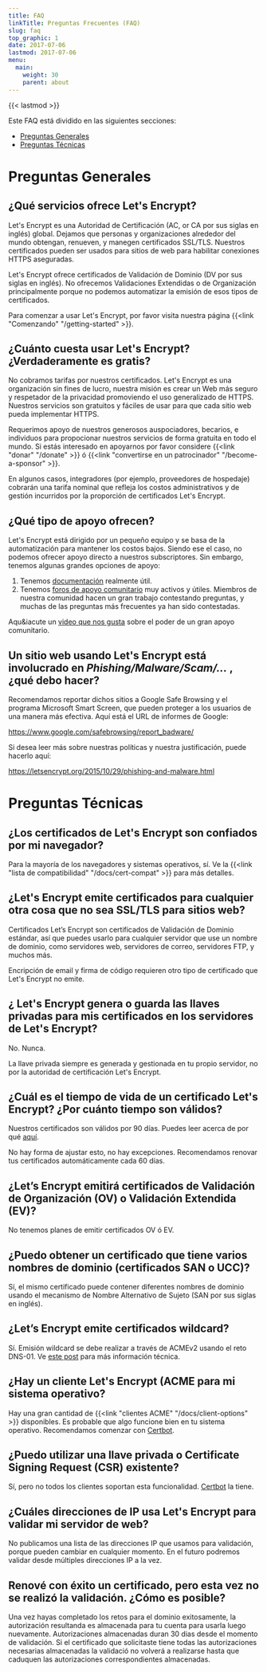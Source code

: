 ```yaml
---
title: FAQ
linkTitle: Preguntas Frecuentes (FAQ)
slug: faq
top_graphic: 1
date: 2017-07-06
lastmod: 2017-07-06
menu:
  main:
    weight: 30
    parent: about
---
```


{{< lastmod >}}

Este FAQ está dividido en las siguientes secciones:

* [Preguntas Generales](#general)
* [Preguntas Técnicas](#technical)

# <a name="general">Preguntas Generales</a>

## ¿Qué servicios ofrece Let's Encrypt?

Let's Encrypt es una Autoridad de Certificación (AC, or CA por sus siglas en inglés) global. Dejamos que personas y organizaciones alrededor del mundo obtengan, renueven, y manegen certificados SSL/TLS. Nuestros certificados pueden ser usados para sitios de web para habilitar conexiones HTTPS aseguradas.

Let's Encrypt ofrece certificados de Validación de Dominio (DV por sus siglas en inglés). No ofrecemos Validaciones Extendidas o de Organización principalmente porque no podemos automatizar la emisión de esos tipos de certificados.

Para comenzar a usar Let's Encrypt, por favor visita nuestra página {{<link "Comenzando" "/getting-started" >}}.

## ¿Cuánto cuesta usar Let's Encrypt? ¿Verdaderamente es gratis?

No cobramos tarifas por nuestros certificados. Let's Encrypt es una organización sin fines de lucro, nuestra misión es crear un Web más seguro y respetador de la privacidad promoviendo el uso generalizado de HTTPS. Nuestros servicios son gratuitos y fáciles de usar para que cada sitio web pueda implementar HTTPS.

Requerimos apoyo de nuestros generosos auspociadores, becarios, e individuos para propocionar nuestros servicios de forma gratuita en todo el mundo. Si estás interesado en apoyarnos por favor considere {{<link "donar" "/donate" >}} ó {{<link "convertirse en un patrocinador" "/become-a-sponsor" >}}.

En algunos casos, integradores (por ejemplo, proveedores de hospedaje) cobrarán una tarifa nominal que refleja los costos administrativos y de gestión incurridos por la proporción de certificados Let's Encrypt.

## ¿Qué tipo de apoyo ofrecen?

Let's Encrypt está dirigido por un pequeño equipo y se basa de la automatización para mantener los costos bajos. Siendo ese el caso, no podemos ofrecer apoyo directo a nuestros subscriptores. Sin embargo, tenemos algunas grandes opciones de apoyo: 

1. Tenemos [documentación](/es/docs/) realmente útil.
2. Tenemos [foros de apoyo comunitario](https://community.letsencrypt.org/) muy activos y útiles. Miembros de nuestra comunidad hacen un gran trabajo contestando preguntas, y muchas de las preguntas más frecuentes ya han sido contestadas.

Aqu&iacute un [video que nos gusta](https://www.youtube.com/watch?v=Xe1TZaElTAs) sobre el poder de un gran apoyo comunitario.

## Un sitio web usando Let's Encrypt está involucrado en *Phishing/Malware/Scam/...* , ¿qué debo hacer?

Recomendamos reportar dichos sitios a Google Safe Browsing y el programa Microsoft Smart Screen, que pueden proteger a los usuarios de una manera más efectiva. Aquí está el URL de informes de Google:

https://www.google.com/safebrowsing/report_badware/

Si desea leer más sobre nuestras políticas y nuestra justificación, puede hacerlo aquí:

https://letsencrypt.org/2015/10/29/phishing-and-malware.html

# <a name="technical">Preguntas Técnicas</a>

## ¿Los certificados de Let's Encrypt son confiados por mi navegador?

Para la mayoría de los navegadores y sistemas operativos, sí. Ve la {{<link "lista de compatibilidad" "/docs/cert-compat" >}} para más detalles.

## ¿Let's Encrypt emite certificados para cualquier otra cosa que no sea SSL/TLS para sitios web?

Certificados Let’s Encrypt son certificados de Validación de Dominio estándar, así que puedes usarlo para cualquier servidor que use un nombre de dominio, como servidores web, servidores de correo, servidores FTP, y muchos más.

Encripción de email y firma de código requieren otro tipo de certificado que Let's Encrypt no emite.

## ¿ Let's Encrypt genera o guarda las llaves privadas para mis certificados en los servidores de Let's Encrypt?

No. Nunca.

La llave privada siempre es generada y gestionada en tu propio servidor, no por la autoridad de certificación Let's Encrypt.

## ¿Cuál es el tiempo de vida de un certificado Let's Encrypt? ¿Por cuánto tiempo son válidos?

Nuestros certificados son válidos por 90 días. Puedes leer acerca de por qué [aquí](/2015/11/09/why-90-days.html).

No hay forma de ajustar esto, no hay excepciones. Recomendamos renovar tus certificados automáticamente cada 60 días.

## ¿Let’s Encrypt emitirá certificados de Validación de Organización (OV) o Validación Extendida (EV)?

No tenemos planes de emitir certificados OV ó EV.

## ¿Puedo obtener un certificado que tiene varios nombres de dominio (certificados SAN o UCC)?

Sí, el mismo certificado puede contener diferentes nombres de dominio usando el mecanismo de Nombre Alternativo de Sujeto (SAN por sus siglas en inglés).

## ¿Let’s Encrypt emite certificados wildcard?

Sí. Emisión wildcard se debe realizar a través de ACMEv2 usando el reto DNS-01. Ve [este post](https://community.letsencrypt.org/t/acme-v2-production-environment-wildcards/55578) para más información técnica.

## ¿Hay un cliente Let's Encrypt (ACME para mi sistema operativo?

Hay una gran cantidad de {{<link "clientes ACME" "/docs/client-options" >}} disponibles. Es probable que algo funcione bien en tu sistema operativo. Recomendamos comenzar con [Certbot](https://certbot.eff.org/).

## ¿Puedo utilizar una llave privada o Certificate Signing Request (CSR) existente?

Sí, pero no todos los clientes soportan esta funcionalidad. [Certbot](https://certbot.eff.org/) la tiene.

## ¿Cuáles direcciones de IP usa Let's Encrypt para validar mi servidor de web?

No publicamos una lista de las direcciones IP que usamos para validación, porque pueden cambiar en cualquier momento. En el futuro podremos validar desde múltiples direcciones IP a la vez.

## Renové con éxito un certificado, pero esta vez no se realizó la validación. ¿Cómo es posible?

Una vez hayas completado los retos para el dominio exitosamente, la autorización resultanda es almacenada para tu cuenta para usarla luego nuevamente. Autorizaciones almacenadas duran 30 dias desde el momento de validación.
Si el certificado que solicitaste tiene todas las autorizaciones necesarias almacenadas la validació no volverá a realizarse hasta que caduquen las autorizaciones correspondientes almacenadas.
